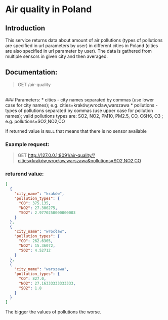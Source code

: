 # Air quality in Poland
## Introduction
This service returns data about amount of air pollutions (types of pollutions are specified in url parameters by user) in different cities in Poland (cities are also specified in url parameter by user). The data is gathered from multiple sensors in given city and then averaged.
<br>
## Documentation:
> GET /air-quality
<br>
### Parameters:
 * cities - city names separated by commas (use lower case for  city names); e.g. cities=kraków,wrocław,warszawa
 * pollutions - types of pollutions separated by commas (use upper case for pollution names); valid pollutions types are: SO2, NO2, PM10, PM2.5, CO, C6H6, O3 ; e.g. pollutions=SO2,NO2,CO

 If returned value is ```NULL``` that means that there is no sensor available
 <br>
 ### Example request:
> GET http://127.0.0.1:8091/air-quality/?cities=kraków,wrocław,warszawa&pollutions=SO2,NO2,CO

### returend value:
```json
[
  {
    "city_name": "kraków", 
    "pollution_types": {
      "CO": 375.135, 
      "NO2": 27.306275, 
      "SO2": 2.9770250000000003
    }
  }, 
  {
    "city_name": "wrocław", 
    "pollution_types": {
      "CO": 262.6305, 
      "NO2": 15.36072, 
      "SO2": 4.52712
    }
  }, 
  {
    "city_name": "warszawa", 
    "pollution_types": {
      "CO": 827.0, 
      "NO2": 27.16333333333333, 
      "SO2": 1.8
    }
  }
]
```
The bigger the values of pollutions the worse.